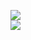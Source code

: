![](https://github-readme-stats.vercel.app/api?username=jmacaben&show_icons=true&theme=default&hide_border=true&include_all_commits=true&count_private=true)<br/>
![](https://github-readme-stats.vercel.app/api/top-langs/?username=jmacaben&theme=default&hide_border=true&include_all_commits=true&count_private=true&layout=compact)
